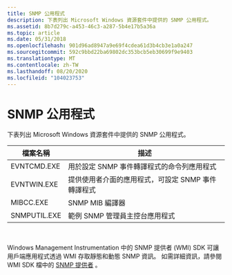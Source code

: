 ```yaml
---
title: SNMP 公用程式
description: 下表列出 Microsoft Windows 資源套件中提供的 SNMP 公用程式。
ms.assetid: 8b7d279c-a453-46c3-a287-5b4e17b5a36a
ms.topic: article
ms.date: 05/31/2018
ms.openlocfilehash: 901d96ad8947a9e69f4cdea61d3b4cb3e1a0a247
ms.sourcegitcommit: 592c9bbd22ba69802dc353bcb5eb30699f9e9403
ms.translationtype: MT
ms.contentlocale: zh-TW
ms.lasthandoff: 08/20/2020
ms.locfileid: "104023753"
---
```

# <a name="snmp-utilities"></a>SNMP 公用程式

下表列出 Microsoft Windows 資源套件中提供的 SNMP 公用程式。



| 檔案名稱     | 描述                                                                             |
|--------------|-----------------------------------------------------------------------------------------|
| EVNTCMD.EXE  | 用於設定 SNMP 事件轉譯程式的命令列應用程式                    |
| EVNTWIN.EXE  | 提供使用者介面的應用程式，可設定 SNMP 事件轉譯程式 |
| MIBCC.EXE    | SNMP MIB 編譯器                                                                   |
| SNMPUTIL.EXE | 範例 SNMP 管理員主控台應用程式                                               |



 

Windows Management Instrumentation 中的 SNMP 提供者 (WMI) SDK 可讓用戶端應用程式透過 WMI 存取靜態和動態 SNMP 資訊。 如需詳細資訊，請參閱 WMI SDK 檔中的 [SNMP 提供者](/windows/desktop/WmiSdk/snmp-provider) 。

 

 